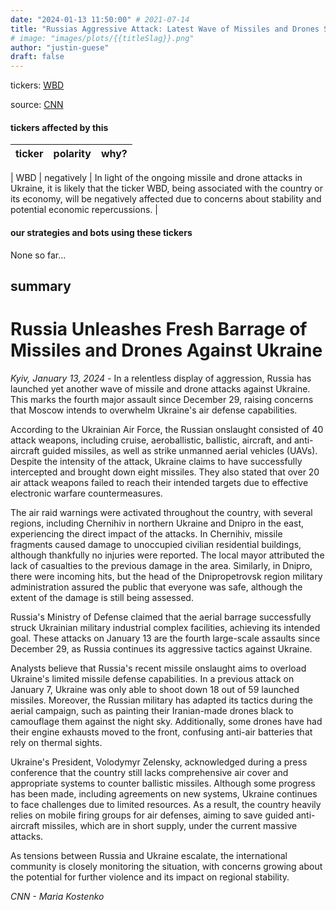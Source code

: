 ```yaml
---
date: "2024-01-13 11:50:00" # 2021-07-14
title: "Russias Aggressive Attack: Latest Wave of Missiles and Drones Strike Ukraine"
# image: "images/plots/{{titleSlag}}.png"
author: "justin-guese"
draft: false
---
```

tickers:  <a href='https://finance.yahoo.com/quote/WBD' target='_blank'>WBD</a>

source: <a href='https://www.cnn.com/2024/01/13/europe/russia-missile-barrage-ukraine-intl/index.html' target='_blank'>CNN</a>

#### tickers affected by this

| ticker | polarity | why? |
|------------|------------|------------|

| WBD | negatively | In light of the ongoing missile and drone attacks in Ukraine, it is likely that the ticker WBD, being associated with the country or its economy, will be negatively affected due to concerns about stability and potential economic repercussions. |


#### our strategies and bots using these tickers

None so far...

## summary

# Russia Unleashes Fresh Barrage of Missiles and Drones Against Ukraine

*Kyiv, January 13, 2024 -* In a relentless display of aggression, Russia has launched yet another wave of missile and drone attacks against Ukraine. This marks the fourth major assault since December 29, raising concerns that Moscow intends to overwhelm Ukraine's air defense capabilities.

According to the Ukrainian Air Force, the Russian onslaught consisted of 40 attack weapons, including cruise, aeroballistic, ballistic, aircraft, and anti-aircraft guided missiles, as well as strike unmanned aerial vehicles (UAVs). Despite the intensity of the attack, Ukraine claims to have successfully intercepted and brought down eight missiles. They also stated that over 20 air attack weapons failed to reach their intended targets due to effective electronic warfare countermeasures.

The air raid warnings were activated throughout the country, with several regions, including Chernihiv in northern Ukraine and Dnipro in the east, experiencing the direct impact of the attacks. In Chernihiv, missile fragments caused damage to unoccupied civilian residential buildings, although thankfully no injuries were reported. The local mayor attributed the lack of casualties to the previous damage in the area. Similarly, in Dnipro, there were incoming hits, but the head of the Dnipropetrovsk region military administration assured the public that everyone was safe, although the extent of the damage is still being assessed.

Russia's Ministry of Defense claimed that the aerial barrage successfully struck Ukrainian military industrial complex facilities, achieving its intended goal. These attacks on January 13 are the fourth large-scale assaults since December 29, as Russia continues its aggressive tactics against Ukraine.

Analysts believe that Russia's recent missile onslaught aims to overload Ukraine's limited missile defense capabilities. In a previous attack on January 7, Ukraine was only able to shoot down 18 out of 59 launched missiles. Moreover, the Russian military has adapted its tactics during the aerial campaign, such as painting their Iranian-made drones black to camouflage them against the night sky. Additionally, some drones have had their engine exhausts moved to the front, confusing anti-air batteries that rely on thermal sights.

Ukraine's President, Volodymyr Zelensky, acknowledged during a press conference that the country still lacks comprehensive air cover and appropriate systems to counter ballistic missiles. Although some progress has been made, including agreements on new systems, Ukraine continues to face challenges due to limited resources. As a result, the country heavily relies on mobile firing groups for air defenses, aiming to save guided anti-aircraft missiles, which are in short supply, under the current massive attacks.

As tensions between Russia and Ukraine escalate, the international community is closely monitoring the situation, with concerns growing about the potential for further violence and its impact on regional stability.

*CNN - Maria Kostenko*